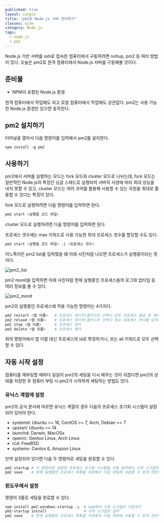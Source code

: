 ```yaml
---
published: true
layout: single
title: "pm2로 Node.js 서버 관리하기"
classes: wide
category: Node.js
tags: 
  - node.js
  - pm2
---
```


Node.js 기반 서버를 ssh로 접속한 컴퓨터에서 구동하려면 nohup, pm2 등 여러 방법이 있다. 오늘은 pm2로 원격 컴퓨터에서 Node.js 서버를 구동해볼 것이다.

## 준비물

- NPM이 포함된 Node.js 환경

원격 컴퓨터에서 작업해도 되고 로컬 컴퓨터에서 작업해도 상관없다. pm2는 사용 가능한 Node.js 환경만 있으면 동작한다.

## pm2 설치하기

터미널을 열어서 다음 명령어를 입력해서 pm2를 설치한다.

~~~
npm install -g pm2
~~~

## 사용하기

pm2에서 서버를 실행하는 모드는 fork 모드와 cluster 모드로 나뉘는데, fork 모드는 일반적인 Node.js의 특징인 싱글 스레드로 실행되어 서버의 사양에 따라 최대 성능을 내지 못할 수 있고, cluster 모드는 여러 코어를 활용해 사용할 수 있는 자원을 최대로 활용할 수 있다는 특징이 있다.

fork 모드로 실행하려면 다음 명령어를 입력하면 된다.

~~~sh
pm2 start <실행할 코드 파일>
~~~

cluster 모드로 실행하려면 다음 명령어를 입력하면 된다.

프로세스 갯수에는 max 키워드로 사용 가능한 최대 프로세스 갯수를 할당할 수도 있다.

~~~sh
pm2 start <실행할 코드 파일> -i <프로세스 갯수>
~~~

어느쪽이든 pm2 list를 입력했을 떄 아래 사진처럼 나오면 프로세스가 실행중이라는 뜻이다.

![pm2_list](https://i.imgur.com/oEBONT7.png)

pm2 monit을 입력하면 아래 사진처럼 현재 실행중인 프로세스들의 로그와 업타임 등 여러 정보를 볼 수 있다.

![pm2_monit](https://i.imgur.com/xo0LDb7.png)

pm2의 실행중인 프로세스에 적용 가능한 명령어는 4가지다.

~~~sh
pm2 restart <앱 이름>   # 프로세스 재시작(클러스터 선택시 모두 프로세스 종료 후 재시작)
pm2 reload <앱 이름>    # 프로세스 재시작(클러스터 선택시 최소 프로세스 하나를 남겨서 다운되지 않게 함)
pm2 stop <앱 이름>      # 프로세스 정지
pm2 delete <앱 이름>    # 프로세스 제거
~~~

위의 명령어에서 앱 이름 대신 프로세스의 id로 특정하거나, 또는 all 키워드로 모두 선택할 수 있다.

## 자동 시작 설정

컴퓨터를 재부팅할 때마다 일일이 pm2의 세팅을 다시 해주는 것이 귀찮다면 pm2의 상태를 저장한 후 컴퓨터 부팅 시 pm2가 시작하게 세팅하는 방법도 있다. 

### 유닉스 계열에 설정

pm2의 공식 문서에 따르면 유닉스 계열의 경우 다음의 프로세스 초기화 시스템이 설정되어 있어야 한다.

- systemd: Ubuntu >= 16, CentOS >= 7, Arch, Debian >= 7
- upstart: Ubuntu <= 14
- launchd: Darwin, MacOSx
- openrc: Gentoo Linux, Arch Linux
- rcd: FreeBSD
- systemv: Centos 6, Amazon Linux

만약 설정되어 있다면 다음 두 명령어로 세팅을 완료할 수 있다.

~~~sh
pm2 startup # 이 명령어로 설정된 프로세스 초기화 시스템을 자동 탐지해서 시작 스크립트를 생성한다.
pm2 save    # 현재 실행중인 프로세스 목록을 저장해서 다음 부팅에 사용할 수 있게 만든다.
~~~

### 윈도우에서 설정

명령어 3줄로 세팅을 완료할 수 있다.

~~~sh
npm install pm2-windows-startup -g  # npm에서 시작 스크립트 다운로드
pm2-startup install                 # 시작 스크립트 설치
pm2 save    # 현재 실행중인 프로세스 목록을 저장해서 다음 부팅에 사용할 수 있게 만든다.
~~~
